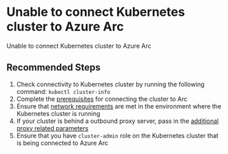 <properties
  pagetitle="Unable to connect Kubernetes cluster to Azure Arc "
  service=""
  resource=""
  ms.author="shasb"
  selfhelptype="Generic"
  supporttopicids="32739656"
  productpesids="17112"
  cloudEnvironments="public, fairfax, usnat, ussec"
  articleid="a5b44e0b-2e0d-4344-9a25-571eb94e436c"
  ownershipid="AzureArc_HybridKubernetes" />
# Unable to connect Kubernetes cluster to Azure Arc 

Unable to connect Kubernetes cluster to Azure Arc

## **Recommended Steps**

1. Check connectivity to Kubernetes cluster by running the following command: `kubectl cluster-info`
2. Complete the [prerequisites](https://docs.microsoft.com/azure/azure-arc/kubernetes/connect-cluster#before-you-begin) for connecting the cluster to Arc
3. Ensure that [network requirements](https://docs.microsoft.com/azure/azure-arc/kubernetes/connect-cluster#network-requirements) are met in the environment where the Kubernetes cluster is running
4. If your cluster is behind a outbound proxy server, pass in the [additional proxy related parameters](https://docs.microsoft.com/azure/azure-arc/kubernetes/connect-cluster#connect-using-an-outbound-proxy-server)
5. Ensure that you have `cluster-admin` role on the Kubernetes cluster that is being connected to Azure Arc
